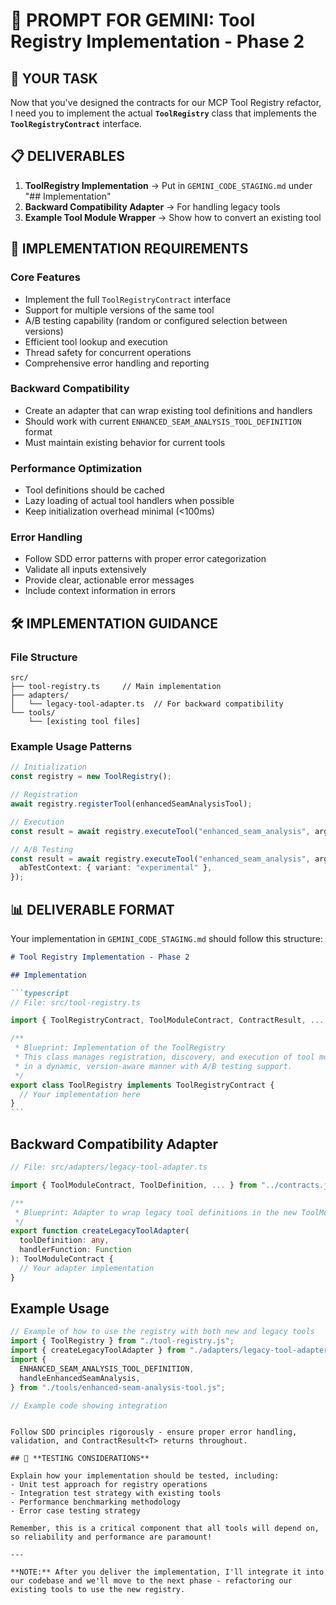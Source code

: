 # 🧩 **PROMPT FOR GEMINI: Tool Registry Implementation - Phase 2**

## 🎯 **YOUR TASK**

Now that you've designed the contracts for our MCP Tool Registry refactor, I need you to implement the actual **`ToolRegistry`** class that implements the **`ToolRegistryContract`** interface.

## 📋 **DELIVERABLES**

1. **ToolRegistry Implementation** → Put in `GEMINI_CODE_STAGING.md` under "## Implementation"
2. **Backward Compatibility Adapter** → For handling legacy tools
3. **Example Tool Module Wrapper** → Show how to convert an existing tool

## 📝 **IMPLEMENTATION REQUIREMENTS**

### **Core Features**

- Implement the full `ToolRegistryContract` interface
- Support for multiple versions of the same tool
- A/B testing capability (random or configured selection between versions)
- Efficient tool lookup and execution
- Thread safety for concurrent operations
- Comprehensive error handling and reporting

### **Backward Compatibility**

- Create an adapter that can wrap existing tool definitions and handlers
- Should work with current `ENHANCED_SEAM_ANALYSIS_TOOL_DEFINITION` format
- Must maintain existing behavior for current tools

### **Performance Optimization**

- Tool definitions should be cached
- Lazy loading of actual tool handlers when possible
- Keep initialization overhead minimal (<100ms)

### **Error Handling**

- Follow SDD error patterns with proper error categorization
- Validate all inputs extensively
- Provide clear, actionable error messages
- Include context information in errors

## 🛠️ **IMPLEMENTATION GUIDANCE**

### **File Structure**

```
src/
├── tool-registry.ts     // Main implementation
├── adapters/
│   └── legacy-tool-adapter.ts  // For backward compatibility
└── tools/
    └── [existing tool files]
```

### **Example Usage Patterns**

```typescript
// Initialization
const registry = new ToolRegistry();

// Registration
await registry.registerTool(enhancedSeamAnalysisTool);

// Execution
const result = await registry.executeTool("enhanced_seam_analysis", args);

// A/B Testing
const result = await registry.executeTool("enhanced_seam_analysis", args, {
  abTestContext: { variant: "experimental" },
});
```

## 📊 **DELIVERABLE FORMAT**

Your implementation in `GEMINI_CODE_STAGING.md` should follow this structure:

````markdown
# Tool Registry Implementation - Phase 2

## Implementation

```typescript
// File: src/tool-registry.ts

import { ToolRegistryContract, ToolModuleContract, ContractResult, ... } from "./contracts.js";

/**
 * Blueprint: Implementation of the ToolRegistry
 * This class manages registration, discovery, and execution of tool modules
 * in a dynamic, version-aware manner with A/B testing support.
 */
export class ToolRegistry implements ToolRegistryContract {
  // Your implementation here
}
```
````

## Backward Compatibility Adapter

```typescript
// File: src/adapters/legacy-tool-adapter.ts

import { ToolModuleContract, ToolDefinition, ... } from "../contracts.js";

/**
 * Blueprint: Adapter to wrap legacy tool definitions in the new ToolModuleContract interface
 */
export function createLegacyToolAdapter(
  toolDefinition: any,
  handlerFunction: Function
): ToolModuleContract {
  // Your adapter implementation
}
```

## Example Usage

```typescript
// Example of how to use the registry with both new and legacy tools
import { ToolRegistry } from "./tool-registry.js";
import { createLegacyToolAdapter } from "./adapters/legacy-tool-adapter.js";
import {
  ENHANCED_SEAM_ANALYSIS_TOOL_DEFINITION,
  handleEnhancedSeamAnalysis,
} from "./tools/enhanced-seam-analysis-tool.js";

// Example code showing integration
```

```

Follow SDD principles rigorously - ensure proper error handling, validation, and ContractResult<T> returns throughout.

## 🧪 **TESTING CONSIDERATIONS**

Explain how your implementation should be tested, including:
- Unit test approach for registry operations
- Integration test strategy with existing tools
- Performance benchmarking methodology
- Error case testing strategy

Remember, this is a critical component that all tools will depend on, so reliability and performance are paramount!

---

**NOTE:** After you deliver the implementation, I'll integrate it into our codebase and we'll move to the next phase - refactoring our existing tools to use the new registry.
```
